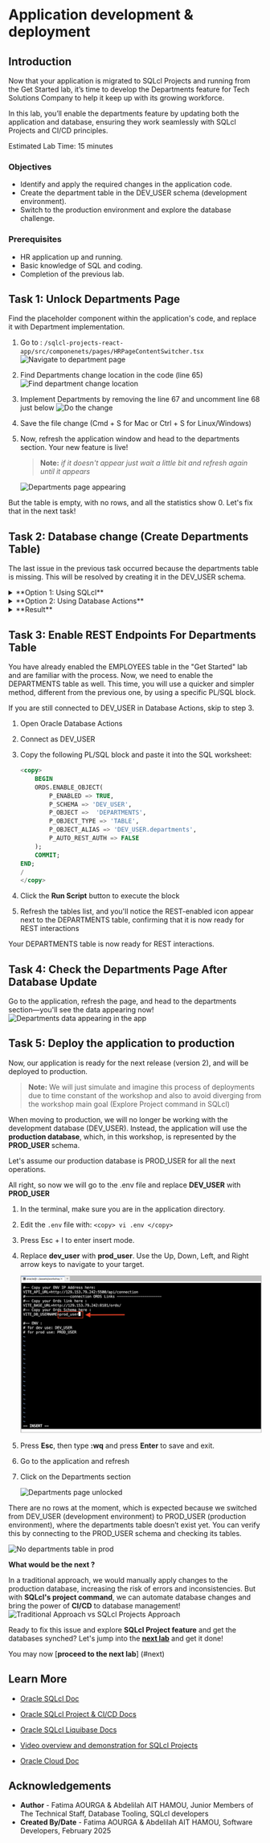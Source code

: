 # Application development & deployment

## Introduction

Now that your application is migrated to SQLcl Projects and running from the Get Started lab, it’s time to develop the Departments feature for Tech Solutions Company to help it keep up with its growing workforce.

In this lab, you’ll enable the departments feature by updating both the application and database, ensuring they work seamlessly with SQLcl Projects and CI/CD principles.

<!--![App dev deploy](./images/app-dev-deploy.png " ")-->

Estimated Lab Time: 15 minutes

### **Objectives**

* Identify and apply the required changes in the application code.
* Create the department table in the DEV_USER schema (development environment).
* Switch to the production environment and explore the database challenge.

### **Prerequisites**

* HR application up and running.
* Basic knowledge of SQL and coding.
* Completion of the previous lab.

## Task 1: Unlock Departments Page

Find the placeholder component within the application's code, and replace it with Department implementation.

1. Go to : `/sqlcl-projects-react-app/src/componenets/pages/HRPageContentSwitcher.tsx`
    ![Navigate to department page](./images/navigate-to-hr-page-content-switcher.png " ")

2. Find Departments change location in the code (line 65)
    ![Find department change location](./images/find-change-location.png " ")

3. Implement Departments by removing the line 67 and uncomment line 68 just below
    ![Do the change](./images/department-feature-implemented.png " ")

4. Save the file change (Cmd + S for Mac or Ctrl + S for Linux/Windows)

5. Now, refresh the application window and head to the departments section. Your new feature is live!

    >**Note:** *if it doesn't appear just wait a little bit and refresh again until it appears*

    ![Departments page appearing](./images/departments-page-unlocked.png " ")

But the table is empty, with no rows, and all the statistics show 0. Let's fix that in the next task!

## Task 2: Database change (Create Departments Table)

The last issue in the previous task occurred because the departments table is missing. This will be resolved by creating it in the DEV_USER schema.

<details><summary>**Option 1: Using SQLcl**</summary>

1. Go to the application folder in the left side and double click on the **scripts** folder

    ![Scripts folder](./images/scripts-folder.png " ")

2. Double click on departments_table.sql to see the table ddl and data to insert

    ![Departments ddl and data](./images/departments-table.png " ")

<!--![Departments ddl and data](./images/departments-table2.png " ")-->

3. Connect to DEV_USER in SQLcl then execute the previous sql file, starting by the ddl then the inserts.

    >**Note:** Make sure you are in the scripts directory before executing the sql file in SQLcl.

    ```sql
    <copy>
        cd /home/oracle/assets/workshops/sqlcl-projects-react-app/scripts/
    </copy>
    ```

    ```sql
    <copy>
        @departments_table.sql
    </copy>
    ```

    ![Departments ddl and data executed](./images/departments-table-executed.png " ")

</details>

<details><summary>**Option 2: Using Database Actions**</summary>

1. Open to Database Actions
2. Connect as DEV_USER
3. Copy all the content of `departments-table.sql` file, then past it in the worksheet there and click on the run script button

    ![Run departments ddl in database actions](./images/run-departments-table-database-actions.png " ")

</details>

<details><summary>**Result**</summary>

The table is created and data inserted in now, so the data should appear now in the Departments page. Refresh the app to check.

<details><summary>***Check ...***</summary>

**Oops!** It doesn’t appear yet!

![Departments page unlocked](./images/departments-page-unlocked.png " ")

This is expected because the ***REST*** endpoint for the table hasn’t been enabled yet.

Don’t worry, we’ll easily configure it in the next task using ***ORDS***, which simplifies the process.
</details>

</details>

## Task 3: Enable REST Endpoints For Departments Table

<!--You already enabled the employees table in the get stated lab and know how to do that, now we need enable the departments table as well. This time you will use an other more easy way to enable it quickly different from the first way, just using a specific PL/SQL block.-->
You have already enabled the EMPLOYEES table in the "Get Started" lab and are familiar with the process. Now, we need to enable the DEPARTMENTS table as well. This time, you will use a quicker and simpler method, different from the previous one, by using a specific PL/SQL block.

If you are still connected to DEV_USER in Database Actions, skip to step 3.

1. Open Oracle Database Actions
2. Connect as DEV_USER
3. Copy the following PL/SQL block and paste it into the SQL worksheet:

    ```sql
    <copy>
        BEGIN
        ORDS.ENABLE_OBJECT(
            P_ENABLED => TRUE,
            P_SCHEMA => 'DEV_USER',
            P_OBJECT =>  'DEPARTMENTS',
            P_OBJECT_TYPE => 'TABLE',
            P_OBJECT_ALIAS => 'DEV_USER.departments',
            P_AUTO_REST_AUTH => FALSE
        );
        COMMIT;
    END;
    /
    </copy>
    ```

4. Click the **Run Script** button to execute the block
    <!--![Copy and past the PL/SQL block to the sql worksheet](./images/rest-enable-.png " ")-->
5. Refresh the tables list, and you'll notice the REST-enabled icon appear next to the DEPARTMENTS table, confirming that it is now ready for REST interactions
    <!--![The REST enabled icon appears](./images/rest-enable-icon-for-departments.png " ")-->

Your DEPARTMENTS table is now ready for REST interactions.
<!--
3. Select **Tables**, right-click on **`DEPARTMENTS`**, choose **REST**, and then click **Enable**
    ![Enable ORDS Endpoint For Departments Table](./images/enable-ords-for-departments.png " ")
4. Click **Enable** at the bottom right
    ![REST Enable Object](./images/rest-enable-object.png " ")
5. The **DEPARTMENTS** table is **REST enabled** now
    ![Departments REST Enabled](./images/departments-rest-enabled.png " ")-->

## Task 4: Check the Departments Page After Database Update

Go to the application, refresh the page, and head to the departments section—you'll see the data appearing now!
![Departments data appearing in the app](./images/departments-data-appearing-in-the-app.png " ")

## Task 5: Deploy the application to production

Now, our application is ready for the next release (version 2), and will be deployed to production.

>**Note:** We will just simulate and imagine this process of deployments due to time constant of the workshop and also to avoid diverging from the workshop main goal (Explore Project command in SQLcl)

When moving to production, we will no longer be working with the development database (DEV\_USER). Instead, the application will use the **production database**, which, in this workshop, is represented by the **PROD\_USER** schema.

Let's assume our production database is PROD_USER for all the next operations.

All right, so now we will go to the .env file and replace **DEV\_USER** with **PROD\_USER**

1. In the terminal, make sure you are in the application directory.

2. Edit the `.env` file with:
        ```
        <copy>
            vi .env
        </copy>
        ```

3. Press Esc + I to enter insert mode.

4. Replace **dev\_user** with **prod\_user**. Use the Up, Down, Left, and Right arrow keys to navigate to your target.

    ![Replace dev_user with prod_user in .env](./images/replace-dev-to-prod.png " ")

5. Press **Esc**, then type **:wq** and press **Enter** to save and exit.

6. Go to the application and refresh

7. Click on the Departments section

    ![Departments page unlocked](./images/departments-page-unlocked.png " ")

There are no rows at the moment, which is expected because we switched from DEV\_USER (development environment) to PROD\_USER (production environment), where the departments table doesn’t exist yet. You can verify this by connecting to the PROD_USER schema and checking its tables.

![No departments table in prod](./images/show-prod-tables.png " ")

**What would be the next ?**

In a traditional approach, we would manually apply changes to the production database, increasing the risk of errors and inconsistencies. But with **SQLcl's project command**, we can automate database changes and bring the power of **CI/CD** to database management!
![Traditional Approach vs SQLcl Projects Approach](./images/traditional-approach-vs-projects.png " ")

Ready to fix this issue and explore **SQLcl Project feature** and get the databases synched? Let's jump into the [**next lab**](#next) and get it done!

You may now [**proceed to the next lab**] (#next)

<!--Let's fix this issue and dive into SQLcl Projects in the next lab!-->

## Learn More

* [Oracle SQLcl Doc](https://docs.oracle.com/en/database/oracle/sql-developer-command-line/24.3/sqcug/working-sqlcl.html)
* [Oracle SQLcl Project & CI/CD Docs](https://docs.oracle.com/en/database/oracle/sql-developer-command-line/24.3/sqcug/database-application-ci-cd.html#GUID-6A942F42-A365-4FF2-9D05-6DC2A0740D24)
* [Oracle SQLcl Liquibase Docs](https://docs.oracle.com/en/database/oracle/sql-developer-command-line/24.3/sqcug/using-liquibase.html)
* [Video overview and demonstration for SQLcl Projects](https://youtu.be/qCc-f24HLCU?si=3z-aRBdzu_QhixJ9&t=182)

* [Oracle Cloud Doc](https://www.oracle.com/cloud/)

## Acknowledgements

* **Author** - Fatima AOURGA & Abdelilah AIT HAMOU, Junior Members of The Technical Staff, Database Tooling, SQLcl developers
* **Created By/Date** - Fatima AOURGA & Abdelilah AIT HAMOU, Software Developers, February 2025